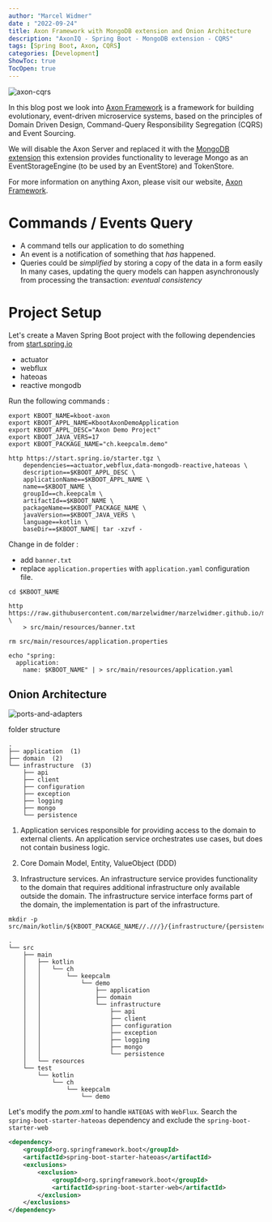 ```yaml
---
author: "Marcel Widmer"
date : "2022-09-24"
title: Axon Framework with MongoDB extension and Onion Architecture
description: "AxonIQ - Spring Boot - MongoDB extension - CQRS"
tags: [Spring Boot, Axon, CQRS]
categories: [Development]
ShowToc: true
TocOpen: true
---
```


![axon-cqrs](/static/axon/axon-cqrs.jpg)

In this blog post we look into [Axon Framework](https://www.axoniq.io) is a framework for building evolutionary, event-driven microservice systems, based on the principles of Domain Driven Design, Command-Query Responsibility Segregation (CQRS) and Event Sourcing.

We will disable the Axon Server and replaced it with the [MongoDB extension](https://github.com/AxonFramework/extension-mongo) this extension provides functionality to leverage Mongo as an EventStorageEngine (to be used by an EventStore) and TokenStore.

For more information on anything Axon, please visit our website, [Axon Framework](https://www.axoniq.io).

# Commands / Events Query 
- A command tells our application to do something
- An event is a notification of something that _has_ happened.
- Queries could be _simplified_ by storing a copy of the data in a form easily In many cases, updating the query models can happen asynchronously from processing the transaction: _eventual consistency_

# Project Setup

Let's create a Maven Spring Boot project with the following dependencies from [start.spring.io](https://start.spring.io)
- actuator
- webflux
- hateoas
- reactive mongodb

Run the following commands :
```shell
export KBOOT_NAME=kboot-axon
export KBOOT_APPL_NAME=KbootAxonDemoApplication
export KBOOT_APPL_DESC="Axon Demo Project"
export KBOOT_JAVA_VERS=17
export KBOOT_PACKAGE_NAME="ch.keepcalm.demo"

http https://start.spring.io/starter.tgz \
    dependencies==actuator,webflux,data-mongodb-reactive,hateoas \
    description==$KBOOT_APPL_DESC \
    applicationName==$KBOOT_APPL_NAME \
    name==$KBOOT_NAME \
    groupId==ch.keepcalm \
    artifactId==$KBOOT_NAME \
    packageName==$KBOOT_PACKAGE_NAME \
    javaVersion==$KBOOT_JAVA_VERS \
    language==kotlin \
    baseDir==$KBOOT_NAME| tar -xzvf -
``` 

Change in de folder :
- add `banner.txt` 
- replace `application.properties` with `application.yaml` configuration file.

```shell
cd $KBOOT_NAME

http https://raw.githubusercontent.com/marzelwidmer/marzelwidmer.github.io/master/img/banner.txt \
    > src/main/resources/banner.txt

rm src/main/resources/application.properties

echo "spring:
  application:
    name: $KBOOT_NAME" | > src/main/resources/application.yaml
```

## Onion Architecture 

![ports-and-adapters](/static/axon/ports-and-adapter.png)


folder structure 

```shell
.
├── application  (1)
├── domain  (2)
└── infrastructure  (3)
    ├── api
    ├── client
    ├── configuration
    ├── exception
    ├── logging
    ├── mongo
    └── persistence
```
    
1. Application services responsible for providing access to the domain to external clients. An application service orchestrates use cases, but does not contain business logic.

2. Core Domain Model, Entity, ValueObject (DDD) 

3. Infrastructure services. An infrastructure service provides functionality to the domain that requires additional infrastructure only available outside the domain. The infrastructure service interface forms part of the domain, the implementation is part of the infrastructure.


```shell
mkdir -p src/main/kotlin/${KBOOT_PACKAGE_NAME//.///}/{infrastructure/{persistence,logging,exception,configuration,client,mongo,api},application,domain}
```

```shell
.
└── src
    ├── main
    │   ├── kotlin
    │   │   └── ch
    │   │       └── keepcalm
    │   │           └── demo
    │   │               ├── application
    │   │               ├── domain
    │   │               └── infrastructure
    │   │                   ├── api
    │   │                   ├── client
    │   │                   ├── configuration
    │   │                   ├── exception
    │   │                   ├── logging
    │   │                   ├── mongo
    │   │                   └── persistence
    │   └── resources
    └── test
        └── kotlin
            └── ch
                └── keepcalm
                    └── demo
```

Let's modify the _pom.xml_ to handle `HATEOAS` with `WebFlux`.
Search the `spring-boot-starter-hateoas` dependency and exclude the `spring-boot-starter-web`
```xml
<dependency>
    <groupId>org.springframework.boot</groupId>
    <artifactId>spring-boot-starter-hateoas</artifactId>
    <exclusions>
        <exclusion>
            <groupId>org.springframework.boot</groupId>
            <artifactId>spring-boot-starter-web</artifactId>
        </exclusion>
    </exclusions>
</dependency>
```


